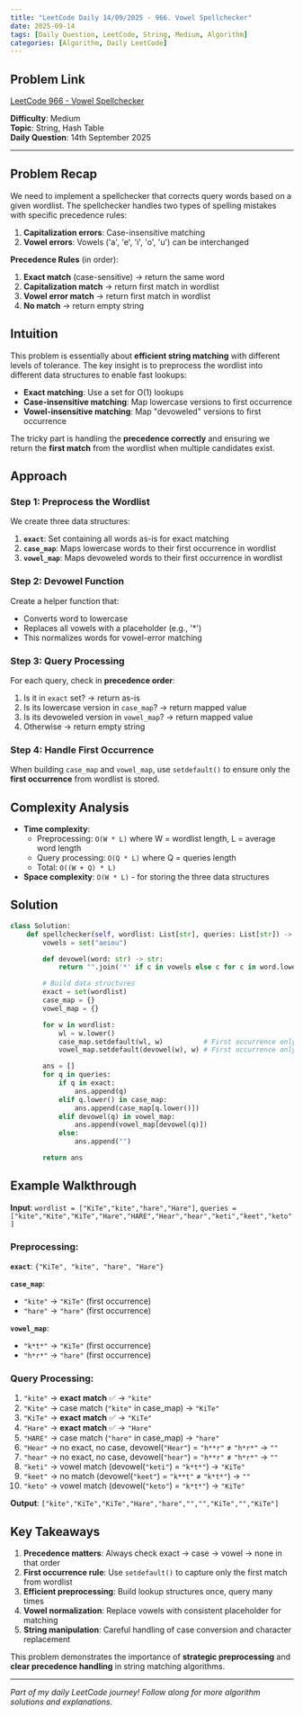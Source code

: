 ```yaml
---
title: "LeetCode Daily 14/09/2025 - 966. Vowel Spellchecker"
date: 2025-09-14
tags: [Daily Question, LeetCode, String, Medium, Algorithm]
categories: [Algorithm, Daily LeetCode]
---
```


## Problem Link

[LeetCode 966 - Vowel Spellchecker](https://leetcode.com/problems/vowel-spellchecker/)

**Difficulty**: Medium  
**Topic**: String, Hash Table  
**Daily Question**: 14th September 2025

---

## Problem Recap

We need to implement a spellchecker that corrects query words based on a given wordlist. The spellchecker handles two types of spelling mistakes with specific precedence rules:

1. **Capitalization errors**: Case-insensitive matching
2. **Vowel errors**: Vowels ('a', 'e', 'i', 'o', 'u') can be interchanged

**Precedence Rules** (in order):

1. **Exact match** (case-sensitive) → return the same word
2. **Capitalization match** → return first match in wordlist
3. **Vowel error match** → return first match in wordlist
4. **No match** → return empty string

## Intuition

This problem is essentially about **efficient string matching** with different levels of tolerance. The key insight is to preprocess the wordlist into different data structures to enable fast lookups:

- **Exact matching**: Use a set for O(1) lookups
- **Case-insensitive matching**: Map lowercase versions to first occurrence
- **Vowel-insensitive matching**: Map "devoweled" versions to first occurrence

The tricky part is handling the **precedence correctly** and ensuring we return the **first match** from the wordlist when multiple candidates exist.

## Approach

### Step 1: Preprocess the Wordlist

We create three data structures:

1. **`exact`**: Set containing all words as-is for exact matching
2. **`case_map`**: Maps lowercase words to their first occurrence in wordlist
3. **`vowel_map`**: Maps devoweled words to their first occurrence in wordlist

### Step 2: Devowel Function

Create a helper function that:

- Converts word to lowercase
- Replaces all vowels with a placeholder (e.g., '\*')
- This normalizes words for vowel-error matching

### Step 3: Query Processing

For each query, check in **precedence order**:

1. Is it in `exact` set? → return as-is
2. Is its lowercase version in `case_map`? → return mapped value
3. Is its devoweled version in `vowel_map`? → return mapped value
4. Otherwise → return empty string

### Step 4: Handle First Occurrence

When building `case_map` and `vowel_map`, use `setdefault()` to ensure only the **first occurrence** from wordlist is stored.

## Complexity Analysis

- **Time complexity**:
  - Preprocessing: `O(W * L)` where W = wordlist length, L = average word length
  - Query processing: `O(Q * L)` where Q = queries length
  - Total: `O((W + Q) * L)`
- **Space complexity**: `O(W * L)` - for storing the three data structures

## Solution

```python
class Solution:
    def spellchecker(self, wordlist: List[str], queries: List[str]) -> List[str]:
        vowels = set("aeiou")

        def devowel(word: str) -> str:
            return "".join('*' if c in vowels else c for c in word.lower())

        # Build data structures
        exact = set(wordlist)
        case_map = {}
        vowel_map = {}

        for w in wordlist:
            wl = w.lower()
            case_map.setdefault(wl, w)          # First occurrence only
            vowel_map.setdefault(devowel(w), w) # First occurrence only

        ans = []
        for q in queries:
            if q in exact:
                ans.append(q)
            elif q.lower() in case_map:
                ans.append(case_map[q.lower()])
            elif devowel(q) in vowel_map:
                ans.append(vowel_map[devowel(q)])
            else:
                ans.append("")

        return ans
```

## Example Walkthrough

**Input**: `wordlist = ["KiTe","kite","hare","Hare"]`, `queries = ["kite","Kite","KiTe","Hare","HARE","Hear","hear","keti","keet","keto"]`

### Preprocessing:

**`exact`**: `{"KiTe", "kite", "hare", "Hare"}`

**`case_map`**:

- `"kite"` → `"KiTe"` (first occurrence)
- `"hare"` → `"hare"` (first occurrence)

**`vowel_map`**:

- `"k*t*"` → `"KiTe"` (first occurrence)
- `"h*r*"` → `"hare"` (first occurrence)

### Query Processing:

1. `"kite"` → **exact match** ✅ → `"kite"`
2. `"Kite"` → case match (`"kite"` in case_map) → `"KiTe"`
3. `"KiTe"` → **exact match** ✅ → `"KiTe"`
4. `"Hare"` → **exact match** ✅ → `"Hare"`
5. `"HARE"` → case match (`"hare"` in case_map) → `"hare"`
6. `"Hear"` → no exact, no case, devowel(`"Hear"`) = `"h**r"` ≠ `"h*r*"` → `""`
7. `"hear"` → no exact, no case, devowel(`"hear"`) = `"h**r"` ≠ `"h*r*"` → `""`
8. `"keti"` → vowel match (devowel(`"keti"`) = `"k*t*"`) → `"KiTe"`
9. `"keet"` → no match (devowel(`"keet"`) = `"k**t"` ≠ `"k*t*"`) → `""`
10. `"keto"` → vowel match (devowel(`"keto"`) = `"k*t*"`) → `"KiTe"`

**Output**: `["kite","KiTe","KiTe","Hare","hare","","","KiTe","","KiTe"]`

## Key Takeaways

1. **Precedence matters**: Always check exact → case → vowel → none in that order
2. **First occurrence rule**: Use `setdefault()` to capture only the first match from wordlist
3. **Efficient preprocessing**: Build lookup structures once, query many times
4. **Vowel normalization**: Replace vowels with consistent placeholder for matching
5. **String manipulation**: Careful handling of case conversion and character replacement

This problem demonstrates the importance of **strategic preprocessing** and **clear precedence handling** in string matching algorithms.

---

_Part of my daily LeetCode journey! Follow along for more algorithm solutions and explanations._
